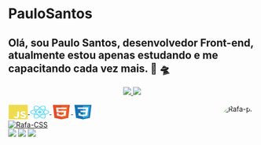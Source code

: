 # PauloSantos

## Olá, sou Paulo Santos, desenvolvedor Front-end, atualmente estou apenas estudando e me capacitando cada vez mais. 🚀 🛸



<div align="center">
  <a href="https://github.com/PauloSantos1109">
  <img height="160em" src="https://github-readme-stats.vercel.app/api?username=PauloSantos1109&show_icons=true&theme=dark&include_all_commits=true&count_private=true"/>
  <img height="160em" src="https://github-readme-stats.vercel.app/api/top-langs/?username=PauloSantos1109&layout=compact&langs_count=7&theme=dark"/>
</div>
  <div style="display: inline_block"><br>
  <img align="center" alt="Paulo-Js" height="30" width="40" src="https://raw.githubusercontent.com/devicons/devicon/master/icons/javascript/javascript-plain.svg">
  <img align="center" alt="Rafa-React" height="30" width="40" src="https://raw.githubusercontent.com/devicons/devicon/master/icons/react/react-original.svg">
  <img align="center" alt="Rafa-HTML" height="30" width="40" src="https://raw.githubusercontent.com/devicons/devicon/master/icons/html5/html5-original.svg">
  <img align="center" alt="Rafa-CSS" height="30" width="40" src="https://raw.githubusercontent.com/devicons/devicon/master/icons/css3/css3-original.svg">
  <img align="right" alt="Rafa-pic" height="150" style="border-radius:50px;" src="https://avatars.githubusercontent.com/u/64332760?s=400&u=03ef6c30741656d346fe8eaf025342649bf5e096&v=4?width=676&height=676">
</div>
   <img align="center" alt="Rafa-CSS" height="30" width="40" src="https://raw.githubusercontent.com/devicons/devicon/master/icons/css3/php-original.svg">

  
  <div> 
  <a href="https://www.instagram.com/dev_paulo_santos/" target="_blank"><img src="https://img.shields.io/badge/-Instagram-%23E4405F?style=for-the-badge&logo=instagram&logoColor=white" target="_blank"></a>
  <a href = "mailto:phsantos2011@gmail.com"><img src="https://img.shields.io/badge/-Gmail-%23333?style=for-the-badge&logo=gmail&logoColor=white" target="_blank"></a>
  <a href="https://www.linkedin.com/in/paulo-henrique-d-4a4540140" target="_blank"><img src="https://img.shields.io/badge/-LinkedIn-%230077B5?style=for-the-badge&logo=linkedin&logoColor=white" target="_blank"></a> 
   
</div>
